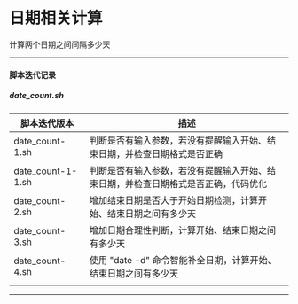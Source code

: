 # 日期相关计算
计算两个日期之间间隔多少天


---


#### 脚本迭代记录

##### date_count.sh

|脚本迭代版本|描述|
|---|---|
|date_count-1.sh|判断是否有输入参数，若没有提醒输入开始、结束日期，并检查日期格式是否正确|
|date_count-1-1.sh|判断是否有输入参数，若没有提醒输入开始、结束日期，并检查日期格式是否正确，代码优化|
|date_count-2.sh|增加结束日期是否大于开始日期检测，计算开始、结束日期之间有多少天|
|date_count-3.sh|增加日期合理性判断，计算开始、结束日期之间有多少天|
|date_count-4.sh|使用 "date -d" 命令智能补全日期，计算开始、结束日期之间有多少天|
|||


---

